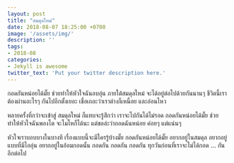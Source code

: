 ```yaml
---
layout: post
title: "สมดุลใหม่"
date: 2018-08-07 18:25:00 +0700
image: '/assets/img/'
description: ''
tags:
- 2018-08
categories:
- Jekyll is awesome
twitter_text: 'Put your twitter description here.'
---
```

กอดกันหน่อยได้มั๊ย ช่วยทำให้หัวใจฉันอบอุ่น ภายใต้สมดุลใหม่ จะได้อยู่ต่อไปด้วยกันนานๆ ชีวิตนี้เราต้องผ่านอะไรๆ กันไปอีกตั้งเยอะ เชื่อเถอะว่าเราต่างก็เหนื่อย และอ่อนไหว

หลายครั้งที่กว่าจะเข้าสู่ สมดุลใหม่ ก็แทบจะรู้สึกว่า เราจะไปกันได้ไม่รอด กอดกันหน่อยได้มั๊ย ช่วยทำให้หัวใจฉันพองโต จะโมโหก็ได้นะ แต่ขอล่ะว่ากอดฉันหน่อย ค่อยๆ แต่แน่นๆ

หัวใจเราบอบบางในบางที เรื่องแบบนี้จะมีใครรู้บ้างมั๊ย กอดกันหน่อยได้มั๊ย อยากอยู่ในสมดุล อยากอยู่แบบที่มีไออุ่น อยากอยู่ในอ้อมกอดนั้น กอดกัน กอดกัน กอดกัน ทุกวันก่อนที่เราจะไม่ได้กอด ... กันอีกต่อไป
